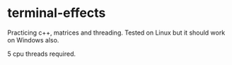 # terminal-effects
Practicing c++, matrices and threading. Tested on Linux but it should work on Windows also.

5 cpu threads required.
